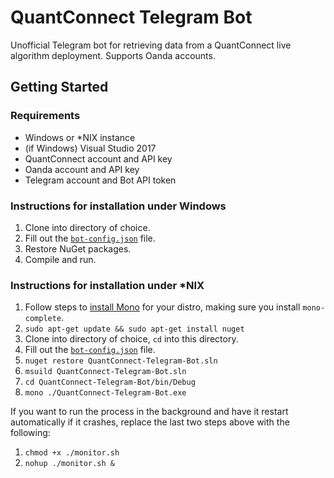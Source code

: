 # QuantConnect Telegram Bot

Unofficial Telegram bot for retrieving data from a QuantConnect live algorithm deployment. Supports Oanda accounts.

## Getting Started

### Requirements

 * Windows or *NIX instance
 * (if Windows) Visual Studio 2017
 * QuantConnect account and API key
 * Oanda account and API key
 * Telegram account and Bot API token

### Instructions for installation under Windows

1. Clone into directory of choice.
1. Fill out the [`bot-config.json`](https://github.com/Doggie52/QuantConnect-Telegram-Bot/blob/master/QuantConnect-Telegram-Bot/bot-config.json) file.
1. Restore NuGet packages.
1. Compile and run.

### Instructions for installation under *NIX

1. Follow steps to [install Mono](https://www.mono-project.com/download/stable/#download-lin-ubuntu) for your distro, making sure you install `mono-complete`.
1. `sudo apt-get update && sudo apt-get install nuget`
1. Clone into directory of choice, `cd` into this directory.
1. Fill out the [`bot-config.json`](https://github.com/Doggie52/QuantConnect-Telegram-Bot/blob/master/QuantConnect-Telegram-Bot/bot-config.json) file.
1. `nuget restore QuantConnect-Telegram-Bot.sln`
1. `msuild QuantConnect-Telegram-Bot.sln`
1. `cd QuantConnect-Telegram-Bot/bin/Debug`
1. `mono ./QuantConnect-Telegram-Bot.exe`

If you want to run the process in the background and have it restart automatically if it crashes, replace the last two steps above with the following:

1. `chmod +x ./monitor.sh`
1. `nohup ./monitor.sh &`
